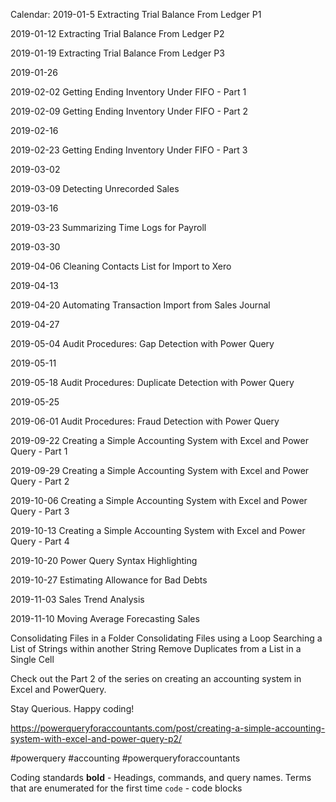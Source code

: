 Calendar:
2019-01-5
Extracting Trial Balance From Ledger P1

2019-01-12
Extracting Trial Balance From Ledger P2

2019-01-19
Extracting Trial Balance From Ledger P3

2019-01-26

2019-02-02
Getting Ending Inventory Under FIFO - Part 1

2019-02-09
Getting Ending Inventory Under FIFO - Part 2

2019-02-16

2019-02-23
Getting Ending Inventory Under FIFO - Part 3


2019-03-02

2019-03-09
Detecting Unrecorded Sales

2019-03-16

2019-03-23
Summarizing Time Logs for Payroll

2019-03-30

2019-04-06
Cleaning Contacts List for Import to Xero

2019-04-13

2019-04-20
Automating Transaction Import from Sales Journal

2019-04-27

2019-05-04
Audit Procedures: Gap Detection with Power Query

2019-05-11

2019-05-18
Audit Procedures: Duplicate Detection with Power Query

2019-05-25

2019-06-01
Audit Procedures: Fraud Detection with Power Query

2019-09-22
Creating a Simple Accounting System with Excel and Power Query - Part 1

2019-09-29
Creating a Simple Accounting System with Excel and Power Query - Part 2

2019-10-06
Creating a Simple Accounting System with Excel and Power Query - Part 3

2019-10-13
Creating a Simple Accounting System with Excel and Power Query - Part 4

2019-10-20
Power Query Syntax Highlighting

2019-10-27
Estimating Allowance for Bad Debts

2019-11-03
Sales Trend Analysis

2019-11-10
Moving Average Forecasting Sales


Consolidating Files in a Folder
Consolidating Files using a Loop
Searching a List of Strings within another String
Remove Duplicates from a List in a Single Cell



Check out the Part 2 of the series on creating an accounting system in Excel and PowerQuery.

Stay Querious. Happy coding!

https://powerqueryforaccountants.com/post/creating-a-simple-accounting-system-with-excel-and-power-query-p2/

#powerquery #accounting #powerqueryforaccountants


Coding standards
**bold** - Headings, commands, and query names. Terms that are enumerated for the first time
`code` - code blocks